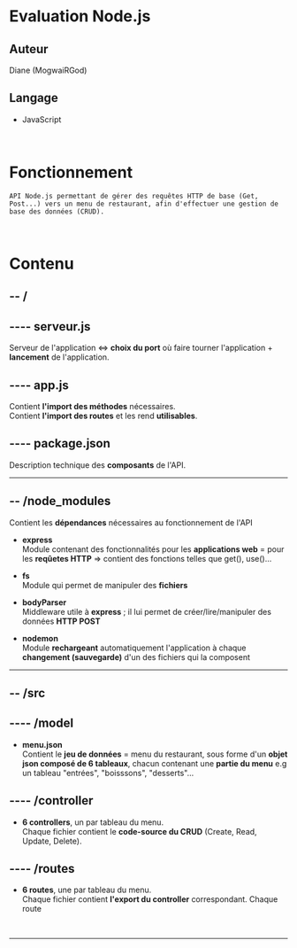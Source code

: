 # Evaluation Node.js

## Auteur 
Diane (MogwaiRGod)

## Langage
* JavaScript

<br>

# Fonctionnement
    API Node.js permettant de gérer des requêtes HTTP de base (Get, Post...) vers un menu de restaurant, afin d'effectuer une gestion de base des données (CRUD).

<br>

# Contenu
**-- /**
--
## ---- serveur.js
Serveur de l'application <=> **choix du port** où faire tourner l'application + **lancement** de l'application.
## ---- app.js
Contient **l'import des méthodes** nécessaires.<br>
Contient **l'import des routes** et les rend **utilisables**.
## ---- package.json
Description technique des **composants** de l'API.

---
**-- /node_modules**
--
Contient les **dépendances** nécessaires au fonctionnement de l'API

- **express**<br>
Module contenant des fonctionnalités pour les **applications web** = pour les **reqûetes HTTP** => contient des fonctions telles que get(), use()...

- **fs**<br>
Module qui permet de manipuler des **fichiers**

- **bodyParser**<br>
Middleware utile à **express** ; il lui permet de créer/lire/manipuler des données **HTTP POST**

- **nodemon**<br>
Module **rechargeant** automatiquement l'application à chaque **changement (sauvegarde)** d'un des fichiers qui la composent

---

**-- /src**
--
---- /model
--

* **menu.json** <br>
Contient le **jeu de données** = menu du restaurant, sous forme d'un **objet json composé de 6 tableaux**, chacun contenant une **partie du menu** e.g un tableau "entrées", "boisssons", "desserts"...

---- /controller
--

* **6 controllers**, un par tableau du menu.<br>
Chaque fichier contient le **code-source du CRUD** (Create, Read, Update, Delete).

---- /routes
--

* **6 routes**, une par tableau du menu.<br>
Chaque fichier contient **l'export du controller** correspondant.
Chaque route

<br>

---